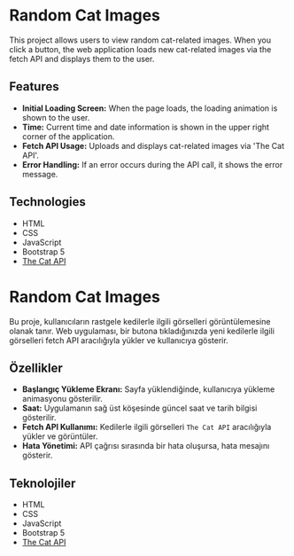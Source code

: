 # Random Cat Images

This project allows users to view random cat-related images. When you click a button, the web application loads new cat-related images via the fetch API and displays them to the user.

## Features

- **Initial Loading Screen:** When the page loads, the loading animation is shown to the user.
- **Time:** Current time and date information is shown in the upper right corner of the application.
- **Fetch API Usage:** Uploads and displays cat-related images via 'The Cat API'.
- **Error Handling:** If an error occurs during the API call, it shows the error message.

## Technologies

- HTML
- CSS
- JavaScript
- Bootstrap 5
- [The Cat API](https://thecatapi.com/)

# Random Cat Images

Bu proje, kullanıcıların rastgele kedilerle ilgili görselleri görüntülemesine olanak tanır. Web uygulaması, bir butona tıkladığınızda yeni kedilerle ilgili görselleri fetch API aracılığıyla yükler ve kullanıcıya gösterir.

## Özellikler

- **Başlangıç Yükleme Ekranı:** Sayfa yüklendiğinde, kullanıcıya yükleme animasyonu gösterilir.
- **Saat:** Uygulamanın sağ üst köşesinde güncel saat ve tarih bilgisi gösterilir.
- **Fetch API Kullanımı:** Kedilerle ilgili görselleri `The Cat API` aracılığıyla yükler ve görüntüler.
- **Hata Yönetimi:** API çağrısı sırasında bir hata oluşursa, hata mesajını gösterir.

## Teknolojiler

- HTML
- CSS
- JavaScript
- Bootstrap 5
- [The Cat API](https://thecatapi.com/)
